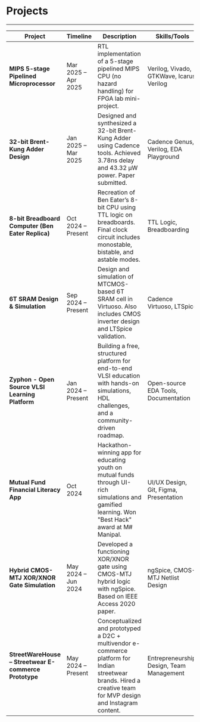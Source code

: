 # Projects
---
| Project | Timeline | Description | Skills/Tools | Link |
|--------|----------|-------------|--------------|------|
| **MIPS 5-stage Pipelined Microprocessor** | Mar 2025 – Apr 2025 | RTL implementation of a 5-stage pipelined MIPS CPU (no hazard handling) for FPGA lab mini-project. | Verilog, Vivado, GTKWave, Icarus Verilog | [GitHub](https://github.com/yashv373/MIPS-Microprocessor-Pipelined) |
| **32-bit Brent-Kung Adder Design** | Jan 2025 – Mar 2025 | Designed and synthesized a 32-bit Brent-Kung Adder using Cadence tools. Achieved 3.78ns delay and 43.32 µW power. Paper submitted. | Cadence Genus, Verilog, EDA Playground | [Repo](https://github.com/yashv373/32-Bit-Brent-Kung-Adder) |
| **8-bit Breadboard Computer (Ben Eater Replica)** | Oct 2024 – Present | Recreation of Ben Eater’s 8-bit CPU using TTL logic on breadboards. Final clock circuit includes monostable, bistable, and astable modes. | TTL Logic, Breadboarding | [GitHub](https://github.com/yashv373/8-BIT_Breadboard-Computer) |
| **6T SRAM Design & Simulation** | Sep 2024 – Present | Design and simulation of MTCMOS-based 6T SRAM cell in Virtuoso. Also includes CMOS inverter design and LTSpice validation. | Cadence Virtuoso, LTSpice | Coming soon |
| **Zyphon - Open Source VLSI Learning Platform** | Jan 2024 – Present | Building a free, structured platform for end-to-end VLSI education with hands-on simulations, HDL challenges, and a community-driven roadmap. | Open-source EDA Tools, Documentation | [Zyphon Repo](https://github.com/yashv373/Zyphon)|
| **Mutual Fund Financial Literacy App** | Oct 2024 | Hackathon-winning app for educating youth on mutual funds through UI-rich simulations and gamified learning. Won "Best Hack" award at M# Manipal. | UI/UX Design, Git, Figma, Presentation | [GitHub]((https://github.com/yashv373/Wealth)) |
| **Hybrid CMOS-MTJ XOR/XNOR Gate Simulation** | May 2024 – Jun 2024 | Developed a functioning XOR/XNOR gate using CMOS-MTJ hybrid logic with ngSpice. Based on IEEE Access 2020 paper. | ngSpice, CMOS-MTJ Netlist Design | [GitHub](https://github.com/yashv373/CMOS-MTJ-Hybrid-Netlists) |
| **StreetWareHouse – Streetwear E-commerce Prototype** | May 2024 – Present | Conceptualized and prototyped a D2C + multivendor e-commerce platform for Indian streetwear brands. Hired a creative team for MVP design and Instagram content. | Entrepreneurship, Design, Team Management | [StreetWareHouse Docs](https://github.com/Yashraj88888/Street-Ware-House) |
